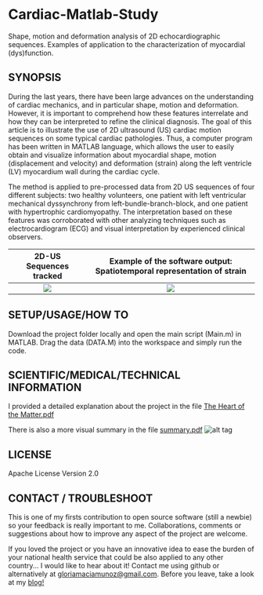 # Cardiac-Matlab-Study
Shape, motion and deformation analysis of 2D echocardiographic sequences. Examples of application to the characterization of myocardial (dys)function.

## SYNOPSIS 
 During the last years, there have been large advances on the understanding of cardiac mechanics, and in particular shape, motion and deformation. However, it is important to comprehend how these features interrelate and how they can be interpreted to refine the clinical diagnosis. The goal of this article is to illustrate the use of 2D ultrasound (US) cardiac motion sequences on some typical cardiac pathologies. Thus, a computer program has been written in MATLAB language, which allows the user to easily obtain and visualize information about myocardial shape, motion (displacement and velocity) and deformation (strain) along the left ventricle (LV) myocardium wall during the cardiac cycle. 

The method is applied to pre-processed data from 2D US sequences of four different subjects: two healthy volunteers, one patient with left ventricular mechanical dyssynchrony from left-bundle-branch-block, and one patient with hypertrophic cardiomyopathy. The interpretation based on these features was corroborated with other analyzing techniques such as electrocardiogram (ECG) and visual interpretation by experienced clinical observers.

  2D-US Sequences tracked  |  Example of the software output: Spatiotemporal representation of strain
:-------------------------:|:-------------------------:
![](https://github.com/gloriamacia/Cardiac-Matlab-Study/blob/master/Subject%20videos/02_HypertrophicCardiomyopathy-1.gif)  |  ![](https://github.com/gloriamacia/Cardiac-Matlab-Study/blob/master/html/Main_11.png)


## SETUP/USAGE/HOW TO

Download the project folder locally and open the main script (Main.m) in MATLAB. Drag the data (DATA.M) into the workspace and simply run the code. 

## SCIENTIFIC/MEDICAL/TECHNICAL INFORMATION
I provided a detailed explanation about the project in the file 
[The Heart of the Matter.pdf](https://github.com/gloriamacia/Cardiac-Matlab-Study/blob/master/The%20heart%20of%20the%20matter.pdf)

There is also a more visual summary in the file 
[summary.pdf](https://github.com/gloriamacia/Cardiac-Matlab-Study/blob/master/summary.pdf)
![alt tag](https://github.com/gloriamacia/Cardiac-Matlab-Study/blob/master/summary.png)

## LICENSE
Apache License Version 2.0 

## CONTACT / TROUBLESHOOT

This is one of my firsts contribution to open source software (still a newbie) so your feedback is really important to me. Collaborations, comments or suggestions about how to improve any aspect of the project are welcome.

If you loved the project or you have an innovative idea to ease the burden of your national health service that could be also applied to any other country... I would like to hear about it! Contact me using github or alternatively at gloriamaciamunoz@gmail.com. Before you leave, take a look at my [blog!](https://techieladyblog.wordpress.com/)
